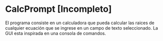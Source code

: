 # CalcPrompt [Incompleto]

El programa consiste en un calculadora que pueda calcular las raices de cualquier ecuación que se ingrese en un campo de texto seleccionado.
La GUI esta inspirada en una consola de comandos.

